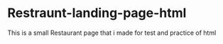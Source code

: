 # Restraunt-landing-page-html
This is a small Restaurant page that i made for test and practice of html